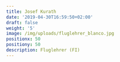 ```yaml
---
title: Josef Kurath
date: '2019-04-30T16:59:50+02:00'
draft: false
weight: '5'
image: /img/uploads/fluglehrer_blanco.jpg
positionx: 50
positiony: 50
description: Fluglehrer (FI)
---
```

